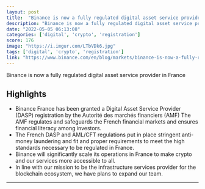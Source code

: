 ```yaml
---
layout: post
title:  "Binance is now a fully regulated digital asset service provider in France!"
description: "Binance is now a fully regulated digital asset service provider in France"
date: "2022-05-05 06:13:08"
categories: ['digital', 'crypto', 'registration']
score: 176
image: "https://i.imgur.com/LTbVDk6.jpg"
tags: ['digital', 'crypto', 'registration']
link: "https://www.binance.com/en/blog/markets/binance-is-now-a-fully-regulated-digital-asset-service-provider-in-france-421499824684903809?ref=AZTKZ9XS&amp;utm_source=BinanceTwitter&amp;utm_medium=GlobalSocial&amp;utm_campaign=GlobalSocial"
---
```


Binance is now a fully regulated digital asset service provider in France

## Highlights

- Binance France has been granted a Digital Asset Service Provider (DASP) registration by the Autorité des marchés financiers (AMF) The AMF regulates and safeguards the French financial markets and ensures financial literacy among investors.
- The French DASP and AML/CFT regulations put in place stringent anti-money laundering and fit and proper requirements to meet the high standards necessary to be regulated in France.
- Binance will significantly scale its operations in France to make crypto and our services more accessible to all.
- In line with our mission to be the infrastructure services provider for the blockchain ecosystem, we have plans to expand our team.

---
